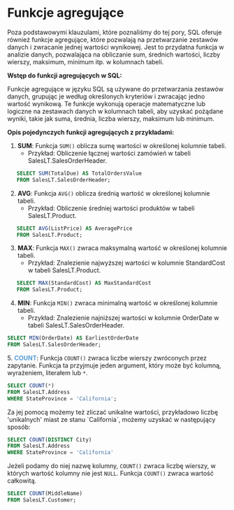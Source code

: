 # Funkcje agregujące 

Poza podstawowymi klauzulami, które poznaliśmy do tej pory, SQL oferuje również funkcje agregujące, które pozwalają na przetwarzanie zestawów danych i zwracanie jednej wartości wynikowej. Jest to przydatna funkcja w analizie danych, pozwalająca na obliczanie sum, średnich wartości, liczby wierszy, maksimum, minimum itp. w kolumnach tabeli. 

**Wstęp do funkcji agregujących w SQL:**

Funkcje agregujące w języku SQL są używane do przetwarzania zestawów danych, grupując je według określonych kryteriów i zwracając jedno wartość wynikową. Te funkcje wykonują operacje matematyczne lub logiczne na zestawach danych w kolumnach tabeli, aby uzyskać pożądane wyniki, takie jak suma, średnia, liczba wierszy, maksimum lub minimum.

**Opis pojedynczych funkcji agregujących z przykładami:**

1. **SUM**: Funkcja `SUM()` oblicza sumę wartości w określonej kolumnie tabeli.
   - Przykład: Obliczenie łącznej wartości zamówień w tabeli SalesLT.SalesOrderHeader.
   


```sql
   SELECT SUM(TotalDue) AS TotalOrdersValue
   FROM SalesLT.SalesOrderHeader;

```


2. **AVG**: Funkcja `AVG()` oblicza średnią wartość w określonej kolumnie tabeli.
   - Przykład: Obliczenie średniej wartości produktów w tabeli SalesLT.Product.




```sql
   SELECT AVG(ListPrice) AS AveragePrice
   FROM SalesLT.Product;

```


3. **MAX**: Funkcja `MAX()` zwraca maksymalną wartość w określonej kolumnie tabeli.
   - Przykład: Znalezienie najwyższej wartości w kolumnie StandardCost w tabeli SalesLT.Product.




```sql
   SELECT MAX(StandardCost) AS MaxStandardCost
   FROM SalesLT.Product;

```


4. **MIN**: Funkcja `MIN()` zwraca minimalną wartość w określonej kolumnie tabeli.
   - Przykład: Znalezienie najniższej wartości w kolumnie OrderDate w tabeli SalesLT.SalesOrderHeader.




```sql
SELECT MIN(OrderDate) AS EarliestOrderDate
FROM SalesLT.SalesOrderHeader;
```

5\. <span style="color: #569cd6;font-weight: bold;"><strong>COUNT</strong></span>: Funkcja `COUNT()` zwraca liczbe wierszy zwróconych przez zapytanie. Funkcja ta przyjmuje jeden argument, który może być kolumną, wyrażeniem, literałem lub `*`.


```sql
SELECT COUNT(*) 
FROM SalesLT.Address
WHERE StateProvince = 'California';


```

Za jej pomocą możemy też zliczać unikalne wartości, przykładowo liczbę 'unikalnych' miast ze stanu \`California\`, możemy uzyskać w następujący sposób:


```sql
SELECT COUNT(DISTINCT City)
FROM SalesLT.Address
WHERE StateProvince = 'California'
```

Jeżeli podamy do niej nazwę kolumny, `COUNT()` zwraca liczbę wierszy, w których wartość kolumny nie jest `NULL`. Funkcja `COUNT()` zwraca wartość całkowitą.


```sql
SELECT COUNT(MiddleName)
FROM SalesLT.Customer;

```
